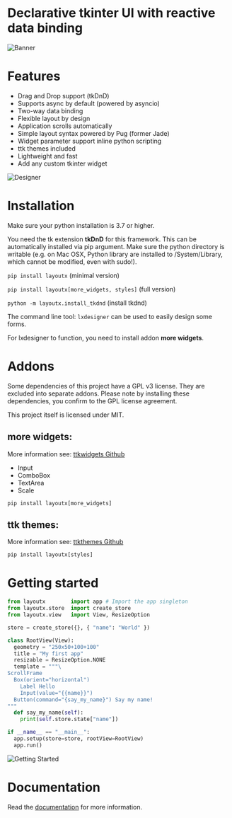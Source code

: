# Declarative tkinter UI with reactive data binding

![Banner](src-docs/img/Banner_no_bg.png)

# Features
- Drag and Drop support (tkDnD)
- Supports async by default (powered by asyncio)
- Two-way data binding
- Flexible layout by design
- Application scrolls automatically
- Simple layout syntax powered by Pug (former Jade)
- Widget parameter support inline python scripting
- ttk themes included
- Lightweight and fast
- Add any custom tkinter widget

![Designer](src-docs/img/designer.GIF)

# Installation
Make sure your python installation is 3.7 or higher.

You need the tk extension **tkDnD** for this framework. 
This can be automatically installed via pip argument. Make sure the python directory is writable (e.g. on Mac OSX, Python library are installed to /System/Library, which cannot be modified, even with sudo!).

```pip install layoutx``` (minimal version)

```pip install layoutx[more_widgets, styles]``` (full version)

```python -m layoutx.install_tkdnd``` (install tkdnd)

The command line tool: `lxdesigner` can be used to easily design some forms.

For lxdesigner to function, you need to install addon **more widgets**.

# Addons
Some dependencies of this project have a GPL v3 license. They are excluded into separate addons.
Please note by installing these dependencies, you confirm to the GPL license agreement.

This project itself is licensed under MIT.

## more widgets:
More information see: [ttkwidgets Github](https://github.com/TkinterEP/ttkwidgets/)

 - Input
 - ComboBox
 - TextArea
 - Scale

```pip install layoutx[more_widgets]```

## ttk themes:
More information see: [ttkthemes Github](https://github.com/TkinterEP/ttkthemes)

```pip install layoutx[styles]```

# Getting started

``` python
from layoutx        import app # Import the app singleton
from layoutx.store  import create_store
from layoutx.view   import View, ResizeOption

store = create_store({}, { "name": "World" })

class RootView(View):
  geometry = "250x50+100+100"
  title = "My first app"
  resizable = ResizeOption.NONE
  template = """\
ScrollFrame
  Box(orient="horizontal")
    Label Hello
    Input(value="{{name}}")
  Button(command="{say_my_name}") Say my name!
"""
  def say_my_name(self):
    print(self.store.state["name"])

if __name__ == "__main__":
  app.setup(store=store, rootView=RootView)
  app.run()
```

![Getting Started](src-docs/img/index/getting-started.png)

# Documentation

Read the [documentation](https://bomberus.gitlab.io/LayoutX/) for more information.
